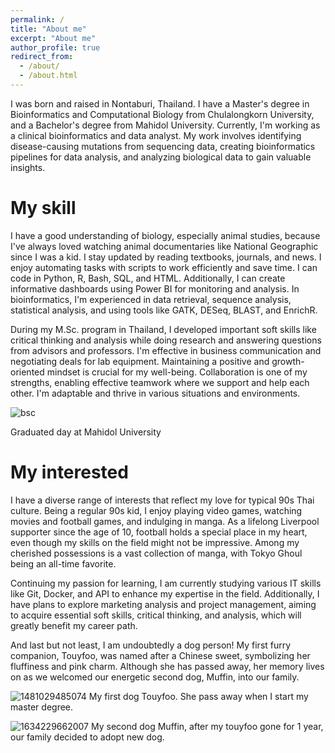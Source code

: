 ```yaml
---
permalink: /
title: "About me"
excerpt: "About me"
author_profile: true
redirect_from: 
  - /about/
  - /about.html
---
```


I was born and raised in Nontaburi, Thailand. I have a Master's degree in Bioinformatics and Computational Biology from Chulalongkorn University, and a Bachelor's degree from Mahidol University. Currently, I'm working as a clinical bioinformatics and data analyst. My work involves identifying disease-causing mutations from sequencing data, creating bioinformatics pipelines for data analysis, and analyzing biological data to gain valuable insights.

My skill
======
I have a good understanding of biology, especially animal studies, because I've always loved watching animal documentaries like National Geographic since I was a kid. I stay updated by reading textbooks, journals, and news. I enjoy automating tasks with scripts to work efficiently and save time. I can code in Python, R, Bash, SQL, and HTML. Additionally, I can create informative dashboards using Power BI for monitoring and analysis. In bioinformatics, I'm experienced in data retrieval, sequence analysis, statistical analysis, and using tools like GATK, DESeq, BLAST, and EnrichR.

During my M.Sc. program in Thailand, I developed important soft skills like critical thinking and analysis while doing research and answering questions from advisors and professors. I'm effective in business communication and negotiating deals for lab equipment. Maintaining a positive and growth-oriented mindset is crucial for my well-being. Collaboration is one of my strengths, enabling effective teamwork where we support and help each other. I'm adaptable and thrive in various situations and environments.

![bsc](https://github.com/manburst/JirachoteK.github.io/assets/68594551/1d38e83c-2399-4a46-99fe-733ff347b7d0)


Graduated day at Mahidol University

My interested
======
I have a diverse range of interests that reflect my love for typical 90s Thai culture. Being a regular 90s kid, I enjoy playing video games, watching movies and football games, and indulging in manga. As a lifelong Liverpool supporter since the age of 10, football holds a special place in my heart, even though my skills on the field might not be impressive. Among my cherished possessions is a vast collection of manga, with Tokyo Ghoul being an all-time favorite.

Continuing my passion for learning, I am currently studying various IT skills like Git, Docker, and API to enhance my expertise in the field. Additionally, I have plans to explore marketing analysis and project management, aiming to acquire essential soft skills, critical thinking, and analysis, which will greatly benefit my career path.

And last but not least, I am undoubtedly a dog person! My first furry companion, Touyfoo, was named after a Chinese sweet, symbolizing her fluffiness and pink charm. Although she has passed away, her memory lives on as we welcomed our energetic second dog, Muffin, into our family.

![1481029485074](https://github.com/manburst/JirachoteK.github.io/assets/68594551/5d572565-ac9b-4d9b-92a1-f10d303a6324) My first dog Touyfoo. She pass away when I start my master degree.

![1634229662007](https://github.com/manburst/JirachoteK.github.io/assets/68594551/f693919f-ff9a-44b1-92c1-027d8d0bdf55) My second dog Muffin, after my touyfoo gone for 1 year, our family decided to adopt new dog.

